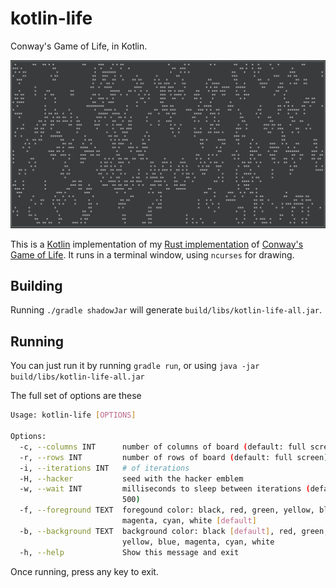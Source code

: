 # kotlin-life
Conway's Game of Life, in Kotlin.

![Conway's Game Of Life](./life.png)

This is a [Kotlin](https://kotlinlang.org/) implementation of my [Rust implementation](https://github.com/joeygibson/rust-life)
of [Conway's Game of Life](http://en.wikipedia.org/wiki/Conway%27s_game_of_life). It runs
in a terminal window, using `ncurses` for drawing.

## Building
Running `./gradle shadowJar` will generate `build/libs/kotlin-life-all.jar`.

## Running
You can just run it by running `gradle run`, or using `java -jar build/libs/kotlin-life-all.jar`

The full set of options are these

```bash
Usage: kotlin-life [OPTIONS]

Options:
  -c, --columns INT      number of columns of board (default: full screen)
  -r, --rows INT         number of rows of board (default: full screen)
  -i, --iterations INT   # of iterations
  -H, --hacker           seed with the hacker emblem
  -w, --wait INT         milliseconds to sleep between iterations (default:
                         500)
  -f, --foreground TEXT  foregound color: black, red, green, yellow, blue,
                         magenta, cyan, white [default]
  -b, --background TEXT  background color: black [default], red, green,
                         yellow, blue, magenta, cyan, white
  -h, --help             Show this message and exit
```
Once running, press any key to exit.

